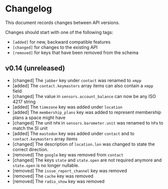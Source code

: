 # Changelog

This document records changes between API versions.

Changes should start with one of the following tags:

- `[added]` for new, backward compatible features
- `[changed]` for changes to the existing API
- `[removed]` for keys that have been removed from the schema

## v0.14 (unreleased)

- [changed] The `jabber` key under `contact` was renamed to `xmpp`
- [added] The `contact.keymasters` array items can also contain a `xmpp` field
- [changed] The value in `sensors.account_balance` can now be any ISO 4217 string
- [added] The `timezone` key was added under `location`
- [added] The `membership_plans` key was added to represent membership plans a space might have
- [changed] The unit `hPA` in `sensors.barometer.unit` was renamed to `hPa` to match the SI unit
- [added] The `mastodon` key was added under `contact` and to `contact.keymasters` array items
- [changed] The description of `location.lon` was changed to state the correct direction.
- [removed] The `google` key was removed from `contact`
- [changed] The keys `state` and `state.open` are not required anymore and `state.open` is no longer nullable.
- [removed] The `issue_report_channel` key was removed
- [removed] The `cache` key was removed
- [removed] The `radio_show` key was removed

